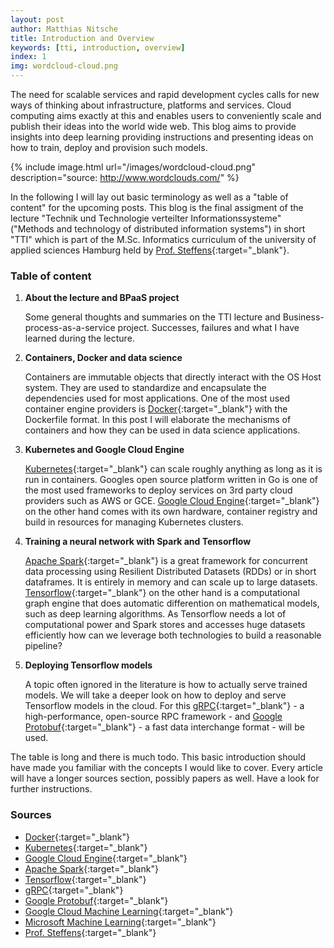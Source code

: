 ```yaml
---
layout: post
author: Matthias Nitsche
title: Introduction and Overview
keywords: [tti, introduction, overview]
index: 1
img: wordcloud-cloud.png
---
```


The need for scalable services and rapid development cycles calls for new ways of thinking about infrastructure, platforms and services. Cloud computing aims exactly at this and enables users to conveniently scale and publish their ideas into the world wide web. This blog aims to provide insights into deep learning providing instructions and presenting ideas on how to train, deploy and provision such models.

{% include image.html url="/images/wordcloud-cloud.png" description="source: http://www.wordclouds.com/" %}

In the following I will lay out basic terminology as well as a "table of content" for the upcoming posts. This blog is the final assigment of the lecture "Technik und Technologie verteilter Informationssysteme" ("Methods and technology of distributed information systems") in short "TTI" which is part of the M.Sc. Informatics curriculum of the university of applied sciences Hamburg held by [Prof. Steffens](http://users.informatik.haw-hamburg.de/~steffens/){:target="_blank"}.

### Table of content

1. <b>About the lecture and BPaaS project</b>

    Some general thoughts and summaries on the TTI lecture and Business-process-as-a-service project. Successes, failures and what I have learned during the lecture.

2. <b>Containers, Docker and data science</b>

    Containers are immutable objects that directly interact with the OS Host system. They are used to standardize and encapsulate the dependencies used for most applications. One of the most used container engine providers is [Docker](https://www.docker.com/){:target="_blank"} with the Dockerfile format. In this post I will elaborate the mechanisms of containers and how they can be used in data science applications.

3. <b>Kubernetes and Google Cloud Engine</b>

    [Kubernetes](https://kubernetes.io/){:target="_blank"} can scale roughly anything as long as it is run in containers. Googles open source platform written in Go is one of the most used frameworks to deploy services on 3rd party cloud providers such as AWS or GCE. [Google Cloud Engine](https://cloud.google.com/compute/){:target="_blank"} on the other hand comes with its own hardware, container registry and build in resources for managing Kubernetes clusters.

4. <b>Training a neural network with Spark and Tensorflow</b>

    [Apache Spark](https://spark.apache.org/){:target="_blank"} is a great framework for concurrent data processing using Resilient Distributed Datasets (RDDs) or in short dataframes. It is entirely in memory and can scale up to large datasets. [Tensorflow](https://www.tensorflow.org/){:target="_blank"} on the other hand is a computational graph engine that does automatic differention on mathematical models, such as deep learning algorithms. As Tensorflow needs a lot of computational power and Spark stores and accesses huge datasets efficiently how can we leverage both technologies to build a reasonable pipeline?

5. <b>Deploying Tensorflow models</b>

    A topic often ignored in the literature is how to actually serve trained models. We will take a deeper look on how to deploy and serve Tensorflow models in the cloud. For this [gRPC](http://www.grpc.io/){:target="_blank"} - a high-performance, open-source RPC framework - and [Google Protobuf](https://developers.google.com/protocol-buffers/){:target="_blank"} - a fast data interchange format - will be used.


The table is long and there is much todo. This basic introduction should have made you familiar with the concepts I would like to cover. Every article will have a longer sources section, possibly papers as well. Have a look for further instructions.

### Sources

- [Docker](https://www.docker.com/){:target="_blank"}
- [Kubernetes](https://kubernetes.io/){:target="_blank"}
- [Google Cloud Engine](https://cloud.google.com/compute/){:target="_blank"}
- [Apache Spark](https://spark.apache.org/){:target="_blank"}
- [Tensorflow](https://www.tensorflow.org/){:target="_blank"}
- [gRPC](http://www.grpc.io/){:target="_blank"}
- [Google Protobuf](https://developers.google.com/protocol-buffers/){:target="_blank"}
- [Google Cloud Machine Learning](https://cloud.google.com/products/machine-learning/){:target="_blank"}
- [Microsoft Machine Learning](https://azure.microsoft.com/en-us/services/machine-learning/){:target="_blank"}
- [Prof. Steffens](http://users.informatik.haw-hamburg.de/~steffens/){:target="_blank"}

